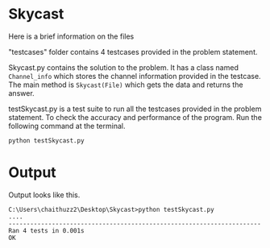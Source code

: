 Skycast
=======

Here is a brief information on the files

"testcases" folder contains 4 testcases provided in the problem statement. 

Skycast.py contains the solution to the problem. It has a class named <code>Channel_info</code> which stores the channel information provided in the testcase. The main method is <code>Skycast(File)</code> which gets the data and returns the answer.

testSkycast.py is a test suite to run all the testcases provided in the problem statement. To check the accuracy and performance of the program. Run the following command at the terminal.

    python testSkycast.py
    
Output
=======

Output looks like this.

    C:\Users\chaithuzz2\Desktop\Skycast>python testSkycast.py
    ....
    ----------------------------------------------------------------------
    Ran 4 tests in 0.001s
    OK



